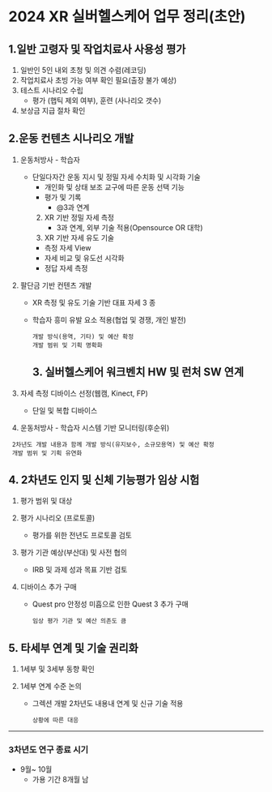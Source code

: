 # 2024 XR 실버헬스케어 업무 정리(초안)

## 1.일반 고령자 및 작업치료사 사용성 평가

1. 일반인 5인 내외 초청 및 의견 수렴(레코딩)
2. 작업치료사 초빙 가능 여부 확인 필요(출장 불가 예상)
3. 테스트 시나리오 수립
   - 평가 (햅틱 제외 여부), 훈련 (사나리오 갯수)
4. 보상금 지급 절차 확인

## 2.운동 컨텐츠 시나리오 개발

1. 운동처방사 - 학습자
   
   - 단일다자간 운동 지시 및 정밀 자세 수치화 및 시각화 기술
     - 개인화 및 상태 보조 교구에 따른 운동 선택 기능
     - 평가 및 기록
       - @3과 연계
     2. XR 기반 정밀 자세 측정
        - 3과 연계, 외부 기술 적용(Opensource OR 대학)
     3. XR 기반 자세 유도 기술
     - 측정 자세 View 
     - 자세 비교 및 유도선 시각화
     - 정답 자세 측정

2. 팔단금 기반 컨텐츠 개발
   
   - XR 측정 및 유도 기술 기반 대표 자세 3 종
   
   - 학습자 흥미 유발 요소 적용(협업 및 경쟁, 개인 발전)
     
     ```
     개발 방식(용역, 기타) 및 예산 확정
     개발 범위 및 기획 명확화
     ```
     
     ## 3. 실버헬스케어 워크벤치 HW 및 런처 SW 연계

3. 자세 측정 디바이스 선정(웹캠, Kinect, FP)
   
   - 단일 및 복합 디바이스

4. 운동처방사 - 학습자 시스템 기반 모니터링(후순위)

```
 2차년도 개발 내용과 함께 개발 방식(유지보수, 소규모용역) 및 예산 확정
 개발 범위 및 기획 유연화
```

## 4. 2차년도 인지 및 신체 기능평가 임상 시험

1. 평가 범위 및 대상

2. 평가 시나리오 (프로토콜)
   
   - 평가를 위한 전년도 프로토콜 검토

3. 평가 기관 예상(부산대) 및 사전 협의
   
   - IRB 및 과제 성과 목표 기반 검토

4. 디바이스 추가 구매
   
   - Quest pro 안정성 미흡으로 인한 Quest 3 추가 구매
     
     ```
     임상 평가 기관 및 예산 의존도 큼
     ```

## 5. 타세부 연계 및 기술 권리화

1. 1세부 및 3세부 동향 확인

2. 1세부 연계 수준 논의
   
   - 그렉션 개발 2차년도 내용내 연계 및 신규 기술 적용
     
     ```
     상황에 따른 대응
     ```

---

### 3차년도 연구 종료 시기

- 9월~ 10월
  - 가용 기간 8개월 남
